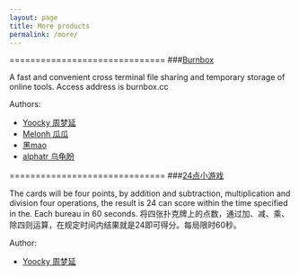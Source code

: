 ```yaml
---
layout: page
title: More products 
permalink: /more/
---
```

==============================
###[Burnbox](http://burnbox.cc)

A fast and convenient cross terminal file sharing and temporary storage of online tools.
Access address is burnbox.cc 

Authors:
* [Yoocky 周梦延](http://blog.yoocky.com)
* [Melonh 瓜瓜](http://75team.github.io/novaUI/)
* [黑mao](http://home.cnblogs.com/u/xiaoheimiaoer/)
* [alphatr 乌龟盼](https://blog.alphatr.com/)

==============================
###[24点小游戏](http://www.ishanku.com/index/detail?id=10000106)

The cards will be four points, by addition and subtraction, multiplication and division four operations, the result is 24 can score within the time specified in the. Each bureau in 60 seconds.
将四张扑克牌上的点数，通过加、减、乘、除四则运算，在规定时间内结果就是24即可得分。每局限时60秒。

Author:
* [Yoocky 周梦延](http://blog.yoocky.com)
